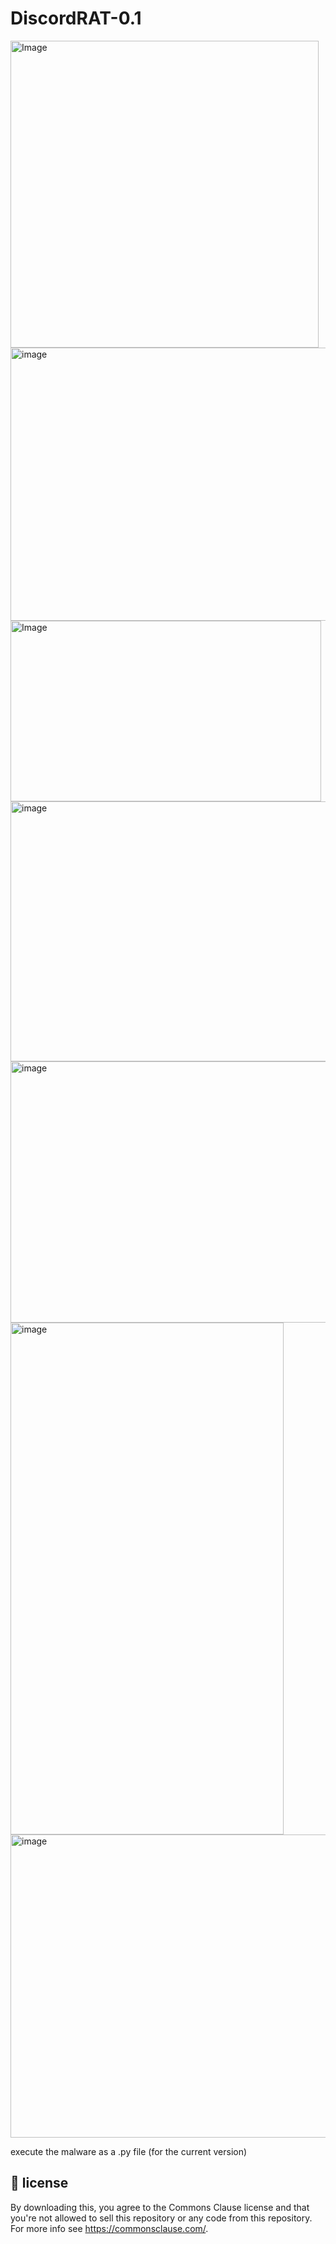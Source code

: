 # DiscordRAT-0.1

<img width="493" height="491" alt="Image" src="https://github.com/user-attachments/assets/4838a1f0-3d8d-478b-b4f9-499edd124913" />
<img width="554" height="437" alt="image" src="https://github.com/user-attachments/assets/ed5f56a2-2cf1-4e72-b6a5-5c4bdd5af7cb" />
<img width="497" height="289" alt="Image" src="https://github.com/user-attachments/assets/f68c9148-e946-4b03-a145-4db48b78fd53" />
<img width="678" height="416" alt="image" src="https://github.com/user-attachments/assets/6a02d2c1-576a-450b-aca8-a73d2309eae6" />
<img width="690" height="418" alt="image" src="https://github.com/user-attachments/assets/1022837a-9a4c-4be3-a0aa-a89db335af5c" />
<img width="437" height="819" alt="image" src="https://github.com/user-attachments/assets/2e702684-5189-4c90-912c-19fa9a1f2be6" />
<img width="554" height="485" alt="image" src="https://github.com/user-attachments/assets/e16af3ef-89c1-4cda-8df0-6a5905ed4f30" />

execute the malware as a .py file (for the current version)


## 💼 license
By downloading this, you agree to the Commons Clause license and that you're not allowed to sell this repository or any code from this repository. For more info see https://commonsclause.com/.
